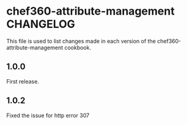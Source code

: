 # chef360-attribute-management CHANGELOG

This file is used to list changes made in each version of the chef360-attribute-management cookbook.

## 1.0.0

First release.



## 1.0.2

Fixed the issue for http error 307